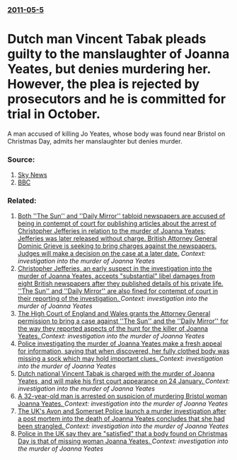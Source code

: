 ### [2011-05-5](/news/2011/05/5/index.md)

# Dutch man Vincent Tabak pleads guilty to the manslaughter of Joanna Yeates, but denies murdering her. However, the plea is rejected by prosecutors and he is committed for trial in October. 

A man accused of killing Jo Yeates, whose body was found near Bristol on Christmas Day, admits her manslaughter but denies murder.


### Source:

1. [Sky News](http://news.sky.com/skynews/Home/UK-News/Joanne-Yeates-Video-Vincent-Tabak-Admits-Manslaughter-Of-Architect-At-Old-Bailey/Article/201105115985869?lpos=UK_News_Carousel_Region_0&lid=ARTICLE_15985869_Joanne_Yeates%2C_Video%3A_Vincent_Tabak_Admits_Manslaughter_Of_Architect_At_Old_Bailey_)
2. [BBC](http://www.bbc.co.uk/news/uk-england-bristol-13290187)

### Related:

1. [Both ''The Sun'' and ''Daily Mirror'' tabloid newspapers are accused of being in contempt of court for publishing articles about the arrest of Christopher Jefferies in relation to the murder of Joanna Yeates; Jefferies was later released without charge. British Attorney General Dominic Grieve is seeking to bring charges against the newspapers. Judges will make a decision on the case at a later date.](/news/2011/07/5/both-the-sun-and-daily-mirror-tabloid-newspapers-are-accused-of-being-in-contempt-of-court-for-publishing-articles-about-the-arrest.md) _Context: investigation into the murder of Joanna Yeates_
2. [Christopher Jefferies, an early suspect in the investigation into the murder of Joanna Yeates, accepts "substantial" libel damages from eight British newspapers after they published details of his private life. ''The Sun'' and ''Daily Mirror'' are also fined for contempt of court in their reporting of the investigation. ](/news/2011/07/29/christopher-jefferies-an-early-suspect-in-the-investigation-into-the-murder-of-joanna-yeates-accepts-substantial-libel-damages-from-eigh.md) _Context: investigation into the murder of Joanna Yeates_
3. [The High Court of England and Wales grants the Attorney General permission to bring a case against ''The Sun'' and the ''Daily Mirror'' for the way they reported aspects of the hunt for the killer of Joanna Yeates. ](/news/2011/05/12/the-high-court-of-england-and-wales-grants-the-attorney-general-permission-to-bring-a-case-against-the-sun-and-the-daily-mirror-for.md) _Context: investigation into the murder of Joanna Yeates_
4. [Police investigating the murder of Joanna Yeates make a fresh appeal for information, saying that when discovered, her fully clothed body was missing a sock which may hold important clues. ](/news/2011/01/5/police-investigating-the-murder-of-joanna-yeates-make-a-fresh-appeal-for-information-saying-that-when-discovered-her-fully-clothed-body-wa.md) _Context: investigation into the murder of Joanna Yeates_
5. [Dutch national Vincent Tabak is charged with the murder of Joanna Yeates, and will make his first court appearance on 24 January. ](/news/2011/01/22/dutch-national-vincent-tabak-is-charged-with-the-murder-of-joanna-yeates-and-will-make-his-first-court-appearance-on-24-january.md) _Context: investigation into the murder of Joanna Yeates_
6. [A 32-year-old man is arrested on suspicion of murdering Bristol woman Joanna Yeates. ](/news/2011/01/20/a-32-year-old-man-is-arrested-on-suspicion-of-murdering-bristol-woman-joanna-yeates.md) _Context: investigation into the murder of Joanna Yeates_
7. [The UK's Avon and Somerset Police launch a murder investigation after a post mortem into the death of Joanna Yeates concludes that she had been strangled. ](/news/2010/12/28/the-uk-s-avon-and-somerset-police-launch-a-murder-investigation-after-a-post-mortem-into-the-death-of-joanna-yeates-concludes-that-she-had-b.md) _Context: investigation into the murder of Joanna Yeates_
8. [Police in the UK say they are "satisfied" that a body found on Christmas Day is that of missing woman Joanna Yeates. ](/news/2010/12/26/police-in-the-uk-say-they-are-satisfied-that-a-body-found-on-christmas-day-is-that-of-missing-woman-joanna-yeates.md) _Context: investigation into the murder of Joanna Yeates_
